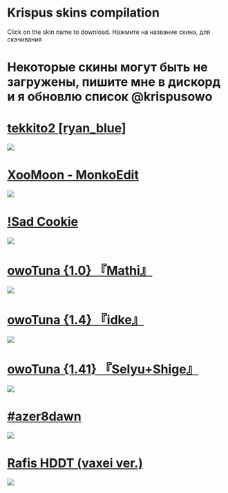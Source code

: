 # Krispus skins compilation

 Click on the skin name to download.
 Нажмите на название скина, для скачивания
 
# Некоторые скины могут быть не загружены, пишите мне в дискорд и я обновлю список @krispusowo

 # [tekkito2 [ryan_blue]](https://drive.google.com/file/d/1SXRROWf3T4-D_KBXyqA-ywiznHH4mW5w/view?usp=sharing)
![](https://imgur.com/BfqrmsC)

 # [XooMoon - MonkoEdit](https://drive.google.com/file/d/1fbdeTDq3YKC9YDqG3N1nJH7HZPZ4Oj7J/view?usp=sharing)
![](https://i.imgur.com/A25kkQv.jpg)

 # [!Sad Cookie](https://drive.google.com/open?id=14mzl7sqTS9nRKSvf79_btOkPeZcFKF_Z)
![](https://i.imgur.com/PbRcqNd.png)

# [owoTuna {1.0} 『Mathi』](https://drive.google.com/open?id=1ijZ1F7c6sXjh1Ykbew-VP6nz7ArMA_EC)
![](https://i.imgur.com/Q264MIy.png)

 # [owoTuna {1.4} 『idke』](https://drive.google.com/open?id=1jN6xVisCU9k3XIPuQk7xc7iosjwH1NSI)
![](https://i.imgur.com/BTeVqJj.png)

 # [owoTuna {1.41} 『Selyu+Shige』](https://drive.google.com/open?id=1oeGgSk_tyJ-P1nL07kHfn2eGbKd0BETQ)
![](https://i.imgur.com/fgKiH0r.png)

 # [#azer8dawn](https://drive.google.com/open?id=1JWzkO1c3y947IfmfO7iUPWxvTo1Whb6G)
![](https://i.imgur.com/RJwU2Kv.png)

 # [Rafis HDDT (vaxei ver.)](https://drive.google.com/open?id=1o4nxWUm9bl40bARjyW0fBG5A34RaYm5M)
![](https://i.imgur.com/zv19VsZ.png)
